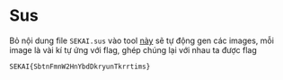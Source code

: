 # Sus

Bỏ nội dung file `SEKAI.sus` vào tool [này](https://github.com/k0tayan/SekaiSUS2img) sẽ tự động gen các images, mỗi image là vài kí tự ứng với flag, ghép chúng lại với nhau ta được flag

`SEKAI{SbtnFmnW2HnYbdDkryunTkrrtims}`
